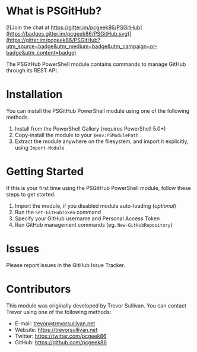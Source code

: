 # What is PSGitHub?

[![Join the chat at https://gitter.im/pcgeek86/PSGitHub](https://badges.gitter.im/pcgeek86/PSGitHub.svg)](https://gitter.im/pcgeek86/PSGitHub?utm_source=badge&utm_medium=badge&utm_campaign=pr-badge&utm_content=badge)

The PSGitHub PowerShell module contains commands to manage GitHub through its REST API.

# Installation

You can install the PSGitHub PowerShell module using one of the following methods.

1. Install from the PowerShell Gallery (requires PowerShell 5.0+)
2. Copy-install the module to your `$env:PSModulePath`
3. Extract the module anywhere on the filesystem, and import it explicitly, using `Import-Module`

# Getting Started

If this is your first time using the PSGitHub PowerShell module, follow these steps to get started.

1. Import the module, if you disabled module auto-loading (*optional*)
2. Run the `Set-GitHubToken` command
3. Specify your GitHub username and Personal Access Token
4. Run GitHub management commands (eg. `New-GitHubRepository`)

# Issues

Please report issues in the GitHub Issue Tracker.

# Contributors

This module was originally developed by Trevor Sullivan. You can contact Trevor using one of the following methods:

- E-mail: trevor@trevorsullivan.net
- Website: https://trevorsullivan.net
- Twitter: https://twitter.com/pcgeek86
- GitHub: https://github.com/pcgeek86
